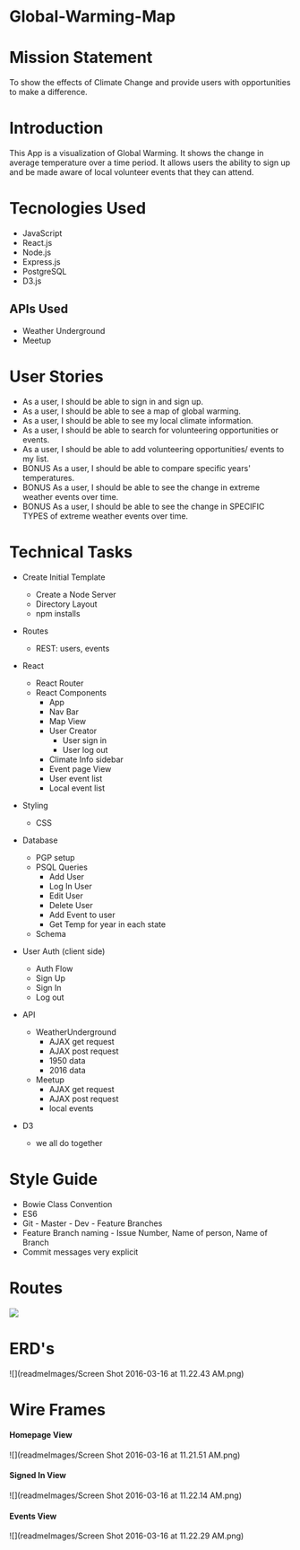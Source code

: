 # Global-Warming-Map

# Mission Statement
  To show the effects of Climate Change and provide users with opportunities to make a difference.

# Introduction
  This App is a visualization of Global Warming. It shows the change in average temperature over a time period. It allows users the ability to sign up and be made aware of local volunteer events that they can attend.

# Tecnologies Used
- JavaScript
- React.js
- Node.js
- Express.js
- PostgreSQL
- D3.js
## APIs Used
- Weather Underground
- Meetup



# User Stories
- As a user, I should be able to sign in and sign up.
- As a user, I should be able to see a map of global warming.
- As a user, I should be able to see my local climate information.
- As a user, I should be able to search for volunteering  opportunities or events.
- As a user, I should be able to add volunteering opportunities/ events to my list.
- BONUS As a user, I should be able to compare specific years' temperatures.
- BONUS As a user, I should be able to see the change in extreme weather events over time.
- BONUS As a user, I should be able to see the change in SPECIFIC TYPES of extreme weather events over time.


# Technical Tasks
- Create Initial Template
  - Create a Node Server
  - Directory Layout
  - npm installs


- Routes
  - REST: users, events


- React
  - React Router
  - React Components
    - App
    - Nav Bar
    - Map View
    - User Creator
      - User sign in
      - User log out
    - Climate Info sidebar
    - Event page View
    - User event list
    - Local event list


- Styling
  - CSS  


- Database
  - PGP setup
  - PSQL Queries
    - Add User
    - Log In User
    - Edit User
    - Delete User
    - Add Event to user
    - Get Temp for year in each state
  - Schema


- User Auth (client side)
  - Auth Flow
  - Sign Up
  - Sign In
  - Log out


- API
  - WeatherUnderground
    - AJAX get request
    - AJAX post request
    - 1950 data
    - 2016 data
  - Meetup
    - AJAX get request
    - AJAX post request
    - local events

- D3
  - we all do together

# Style Guide
  - Bowie Class Convention
  - ES6
  - Git - Master - Dev - Feature Branches
  - Feature Branch naming - Issue Number, Name of person, Name of Branch
  - Commit messages very explicit

# Routes
![](readmeImages/slack_for_ios_upload_720.jpg)

# ERD's
![](readmeImages/Screen Shot 2016-03-16 at 11.22.43 AM.png)

# Wire Frames
#### Homepage View
![](readmeImages/Screen Shot 2016-03-16 at 11.21.51 AM.png)
#### Signed In View
![](readmeImages/Screen Shot 2016-03-16 at 11.22.14 AM.png)
#### Events View
![](readmeImages/Screen Shot 2016-03-16 at 11.22.29 AM.png)
